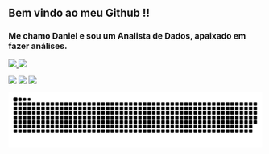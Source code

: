   ## Bem vindo ao meu Github !!
  ### Me chamo Daniel e sou um Analista de Dados, apaixado em fazer análises.
 <div>
  <a href="https://github.com/dan01silva">
  <img height="180em" src="https://github-readme-stats.vercel.app/api?username=dan01silva&show_icons=true&theme=dark&include_all_commits=true&count_private=true"/>
  <img height="180em" src="https://github-readme-stats.vercel.app/api/top-langs/?username=dan01silva&layout=compact&langs_count=16&theme=dark"/>
<div>

<div> 

  <a href="https://instagram.com/dan.mattozs" target="_blank"><img src="https://img.shields.io/badge/-Instagram-%23E4405F?style=for-the-badge&logo=instagram&logoColor=white" target="_blank"></a>
  <a href = "mailto: danielzsmattos@gmail.com"><img src="https://img.shields.io/badge/-Gmail-%23333?style=for-the-badge&logo=gmail&logoColor=white" target="_blank"></a>
  <a href="https://www.linkedin.com/in/daniel-de-matos-3b1a9b159" target="_blank"><img src="https://img.shields.io/badge/-LinkedIn-%230077B5?style=for-the-badge&logo=linkedin&logoColor=white" target="_blank"></a> 
 
  ![Snake animation](https://github.com/dan01silva/dan01silva/blob/output/github-contribution-grid-snake.svg)
 
</div>

<!--
**dan01silva/dan01silva** is a ✨ _special_ ✨ repository because its `README.md` (this file) appears on your GitHub profile.

Here are some ideas to get you started:

- 🔭 I’m currently working on ...
- 🌱 I’m currently learning ...
- 👯 I’m looking to collaborate on ...
- 🤔 I’m looking for help with ...
- 💬 Ask me about ...
- 📫 How to reach me: ...
- 😄 Pronouns: ...
- ⚡ Fun fact: ...
-->
